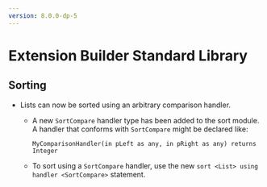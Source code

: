 ```yaml
---
version: 8.0.0-dp-5
---
```

# Extension Builder Standard Library
## Sorting

* Lists can now be sorted using an arbitrary comparison handler.

  * A new `SortCompare` handler type has been added to the sort
    module.  A handler that conforms with `SortCompare` might be
    declared like:

    ```
    MyComparisonHandler(in pLeft as any, in pRight as any) returns Integer
    ```

  * To sort using a `SortCompare` handler, use the new `sort <List>
    using handler <SortCompare>` statement.
